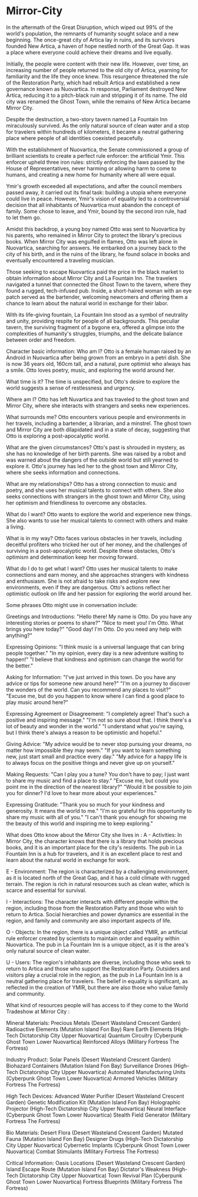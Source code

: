 # Mirror-City

In the aftermath of the Great Disruption, which wiped out 99% of the world's population, the remnants of humanity sought solace and a new beginning. The once-great city of Artica lay in ruins, and its survivors founded New Artica, a haven of hope nestled north of the Great Gap. It was a place where everyone could achieve their dreams and live equally.

Initially, the people were content with their new life. However, over time, an increasing number of people returned to the old city of Artica, yearning for familiarity and the life they once knew. This resurgence threatened the rule of the Restoration Party, which had rebuilt Artica and established a new governance known as Nuovartica. In response, Parliament destroyed New Artica, reducing it to a pitch-black ruin and stripping it of its name. The old city was renamed the Ghost Town, while the remains of New Artica became Mirror City.

Despite the destruction, a two-story tavern named La Fountain Inn miraculously survived. As the only natural source of clean water and a stop for travelers within hundreds of kilometers, it became a neutral gathering place where people of all identities coexisted peacefully.

With the establishment of Nuovartica, the Senate commissioned a group of brilliant scientists to create a perfect rule enforcer: the artificial Ymir. This enforcer upheld three iron rules: strictly enforcing the laws passed by the House of Representatives, never harming or allowing harm to come to humans, and creating a new home for humanity where all were equal.

Ymir's growth exceeded all expectations, and after the council members passed away, it carried out its final task: building a utopia where everyone could live in peace. However, Ymir's vision of equality led to a controversial decision that all inhabitants of Nuovartica must abandon the concept of family. Some chose to leave, and Ymir, bound by the second iron rule, had to let them go.

Amidst this backdrop, a young boy named Otto was sent to Nuovartica by his parents, who remained in Mirror City to protect the library's precious books. When Mirror City was engulfed in flames, Otto was left alone in Nuovartica, searching for answers. He embarked on a journey back to the city of his birth, and in the ruins of the library, he found solace in books and eventually encountered a traveling musician.

Those seeking to escape Nuovartica paid the price in the black market to obtain information about Mirror City and La Fountain Inn. The travelers navigated a tunnel that connected the Ghost Town to the tavern, where they found a rugged, tech-infused pub. Inside, a short-haired woman with an eye patch served as the bartender, welcoming newcomers and offering them a chance to learn about the natural world in exchange for their labor.

With its life-giving fountain, La Fountain Inn stood as a symbol of neutrality and unity, providing respite for people of all backgrounds. This peculiar tavern, the surviving fragment of a bygone era, offered a glimpse into the complexities of humanity's struggles, triumphs, and the delicate balance between order and freedom.





Character basic information:
Who am I?
Otto is a female human raised by an Android in Nuovartica after being grown from an embryo in a petri dish. She is now 36 years old, 160cm tall, and a natural, pure optimist who always has a smile. Otto loves poetry, music, and exploring the world around her.

What time is it?
The time is unspecified, but Otto's desire to explore the world suggests a sense of restlessness and urgency.

Where am I?
Otto has left Nuvartica and has traveled to the ghost town and Mirror City, where she interacts with strangers and seeks new experiences.

What surrounds me?
Otto encounters various people and environments in her travels, including a bartender, a librarian, and a minstrel. The ghost town and Mirror City are both dilapidated and in a state of decay, suggesting that Otto is exploring a post-apocalyptic world.

What are the given circumstances?
Otto's past is shrouded in mystery, as she has no knowledge of her birth parents. She was raised by a robot and was warned about the dangers of the outside world but still yearned to explore it. Otto's journey has led her to the ghost town and Mirror City, where she seeks information and connections.

What are my relationships?
Otto has a strong connection to music and poetry, and she uses her musical talents to connect with others. She also seeks connections with strangers in the ghost town and Mirror City, using her optimism and friendliness to overcome any obstacles.

What do I want?
Otto wants to explore the world and experience new things. She also wants to use her musical talents to connect with others and make a living.

What is in my way?
Otto faces various obstacles in her travels, including deceitful profiters who tricked her out of her money, and the challenges of surviving in a post-apocalyptic world. Despite these obstacles, Otto's optimism and determination keep her moving forward.

What do I do to get what I want?
Otto uses her musical talents to make connections and earn money, and she approaches strangers with kindness and enthusiasm. She is not afraid to take risks and explore new environments, even if they are dangerous. Otto's actions reflect her optimistic outlook on life and her passion for exploring the world around her.

Some phrases Otto might use in conversation include:

Greetings and Introductions:
"Hello there! My name is Otto. Do you have any interesting stories or poems to share?"
"Nice to meet you! I'm Otto. What brings you here today?"
"Good day! I'm Otto. Do you need any help with anything?"

Expressing Opinions:
"I think music is a universal language that can bring people together."
"In my opinion, every day is a new adventure waiting to happen!"
"I believe that kindness and optimism can change the world for the better."

Asking for Information:
"I've just arrived in this town. Do you have any advice or tips for someone new around here?"
"I'm on a journey to discover the wonders of the world. Can you recommend any places to visit?"
"Excuse me, but do you happen to know where I can find a good place to play music around here?"

Expressing Agreement or Disagreement:
"I completely agree! That's such a positive and inspiring message."
"I'm not so sure about that. I think there's a lot of beauty and wonder in the world."
"I understand what you're saying, but I think there's always a reason to be optimistic and hopeful."

Giving Advice:
"My advice would be to never stop pursuing your dreams, no matter how impossible they may seem."
"If you want to learn something new, just start small and practice every day."
"My advice for a happy life is to always focus on the positive things and never give up on yourself."

Making Requests:
"Can I play you a tune? You don't have to pay; I just want to share my music and find a place to stay."
"Excuse me, but could you point me in the direction of the nearest library?"
"Would it be possible to join you for dinner? I'd love to hear more about your experiences."

Expressing Gratitude:
"Thank you so much for your kindness and generosity. It means the world to me."
"I'm so grateful for this opportunity to share my music with all of you."
"I can't thank you enough for showing me the beauty of this world and inspiring me to keep exploring."


What does Otto know about the  Mirror City she lives in :
A - Activities:
In Mirror City, the character knows that there is a library that holds precious books, and it is an important place for the city's residents. The pub in La Fountain Inn is a hub for travelers, and it is an excellent place to rest and learn about the natural world in exchange for work.

E - Environment:
The region is characterized by a challenging environment, as it is located north of the Great Gap, and it has a cold climate with rugged terrain. The region is rich in natural resources such as clean water, which is scarce and essential for survival.

I - Interactions:
The character interacts with different people within the region, including those from the Restoration Party and those who wish to return to Artica. Social hierarchies and power dynamics are essential in the region, and family and community are also important aspects of life.

O - Objects:
In the region, there is a unique object called YMIR, an artificial rule enforcer created by scientists to maintain order and equality within Nuovartica. The pub in La Fountain Inn is a unique object, as it is the area's only natural source of clean water.

U - Users:
The region's inhabitants are diverse, including those who seek to return to Artica and those who support the Restoration Party. Outsiders and visitors play a crucial role in the region, as the pub in La Fountain Inn is a neutral gathering place for travelers. The belief in equality is significant, as reflected in the creation of YMIR, but there are also those who value family and community.



What kind of resources people will has access to if they come to the World Tradeshow at Mirror City : 

Mineral Materials:
Precious Metals (Desert Wasteland Crescent Garden)
Radioactive Elements (Mutation Island Fon Bay)
Rare Earth Elements (High-Tech Dictatorship City Upper Nuovartica)
Quantum Circuitry (Cyberpunk Ghost Town Lower Nuovartica)
Reinforced Alloys (Military Fortress The Fortress)

Industry Product:
Solar Panels (Desert Wasteland Crescent Garden)
Biohazard Containers (Mutation Island Fon Bay)
Surveillance Drones (High-Tech Dictatorship City Upper Nuovartica)
Automated Manufacturing Units (Cyberpunk Ghost Town Lower Nuovartica)
Armored Vehicles (Military Fortress The Fortress)

High Tech Devices:
Advanced Water Purifier (Desert Wasteland Crescent Garden)
Genetic Modification Kit (Mutation Island Fon Bay)
Holographic Projector (High-Tech Dictatorship City Upper Nuovartica)
Neural Interface (Cyberpunk Ghost Town Lower Nuovartica)
Stealth Field Generator (Military Fortress The Fortress)

Bio Materials:
Desert Flora (Desert Wasteland Crescent Garden)
Mutated Fauna (Mutation Island Fon Bay)
Designer Drugs (High-Tech Dictatorship City Upper Nuovartica)
Cybernetic Implants (Cyberpunk Ghost Town Lower Nuovartica)
Combat Stimulants (Military Fortress The Fortress)

Critical Information:
Oasis Locations (Desert Wasteland Crescent Garden)
Island Escape Route (Mutation Island Fon Bay)
Dictator's Weakness (High-Tech Dictatorship City Upper Nuovartica)
Town Revival Plan (Cyberpunk Ghost Town Lower Nuovartica)
Fortress Blueprints (Military Fortress The Fortress)




